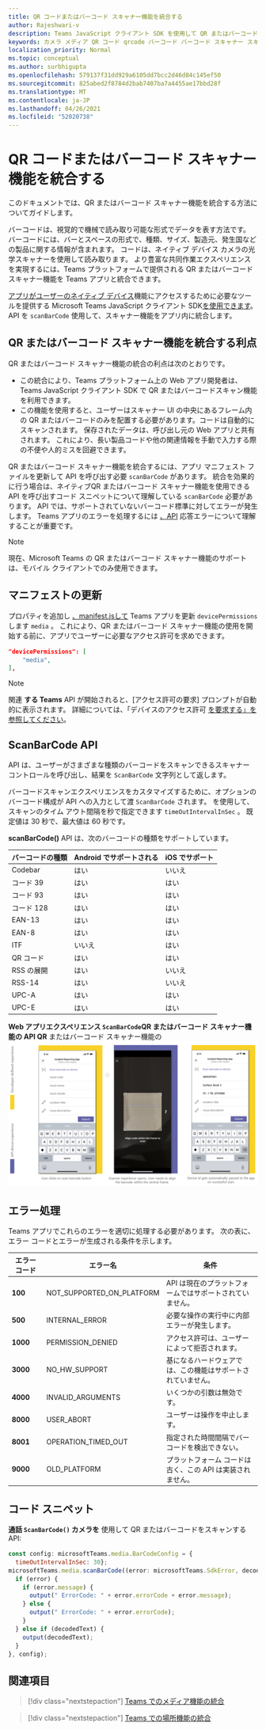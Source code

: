 ```yaml
---
title: QR コードまたはバーコード スキャナー機能を統合する
author: Rajeshwari-v
description: Teams JavaScript クライアント SDK を使用して QR またはバーコード スキャナー機能を活用する方法
keywords: カメラ メディア QR コード qrcode バーコード バーコード スキャナー スキャン機能ネイティブ デバイスのアクセス許可
localization_priority: Normal
ms.topic: conceptual
ms.author: surbhigupta
ms.openlocfilehash: 579137f31dd929a6105dd7bcc2d46d84c145ef50
ms.sourcegitcommit: 825abed2f8784d2bab7407ba7a4455ae17bbd28f
ms.translationtype: MT
ms.contentlocale: ja-JP
ms.lasthandoff: 04/26/2021
ms.locfileid: "52020738"
---
```

# <a name="integrate-qr-or-barcode-scanner-capability"></a>QR コードまたはバーコード スキャナー機能を統合する 

このドキュメントでは、QR またはバーコード スキャナー機能を統合する方法についてガイドします。 

バーコードは、視覚的で機械で読み取り可能な形式でデータを表す方法です。 バーコードには、バーとスペースの形式で、種類、サイズ、製造元、発生国などの製品に関する情報が含まれます。 コードは、ネイティブ デバイス カメラの光学スキャナーを使用して読み取ります。 より豊富な共同作業エクスペリエンスを実現するには、Teams プラットフォームで提供される QR またはバーコード スキャナー機能を Teams アプリと統合できます。   

[アプリがユーザーのネイティブ デバイス](/javascript/api/overview/msteams-client?view=msteams-client-js-latest&preserve-view=true)機能にアクセスするために必要なツールを提供する Microsoft Teams JavaScript クライアント SDK[を使用できます](native-device-permissions.md)。 API を `scanBarCode` 使用して、スキャナー機能をアプリ内に統合します。 

## <a name="advantage-of-integrating-qr-or-barcode-scanner-capability"></a>QR またはバーコード スキャナー機能を統合する利点

QR またはバーコード スキャナー機能の統合の利点は次のとおりです。 

* この統合により、Teams プラットフォーム上の Web アプリ開発者は、Teams JavaScript クライアント SDK で QR またはバーコードスキャン機能を利用できます。
* この機能を使用すると、ユーザーはスキャナー UI の中央にあるフレーム内の QR またはバーコードのみを配置する必要があります。コードは自動的にスキャンされます。 保存されたデータは、呼び出し元の Web アプリと共有されます。 これにより、長い製品コードや他の関連情報を手動で入力する際の不便や人的ミスを回避できます。

QR またはバーコード スキャナー機能を統合するには、アプリ マニフェスト ファイルを更新して API を呼び出す必要 `scanBarCode` があります。 統合を効果的に行う場合は、ネイティブ[](#code-snippet)QR またはバーコード スキャナー機能を使用できる API を呼び出すコード スニペットについて理解している `scanBarCode` 必要があります。 API では、サポートされていないバーコード標準に対してエラーが発生します。
Teams アプリのエラーを処理するには [、API](#error-handling) 応答エラーについて理解することが重要です。

> [!NOTE] 
> 現在、Microsoft Teams の QR またはバーコード スキャナー機能のサポートは、モバイル クライアントでのみ使用できます。

## <a name="update-manifest"></a>マニフェストの更新

プロパティを追加し [ 、manifest.jsして](../../resources/schema/manifest-schema.md#devicepermissions) Teams アプリを更新 `devicePermissions` します `media` 。 これにより、QR またはバーコード スキャナー機能の使用を開始する前に、アプリでユーザーに必要なアクセス許可を求めできます。

``` json
"devicePermissions": [
    "media",
],
```

> [!NOTE]
> 関連 **する Teams** API が開始されると、[アクセス許可の要求] プロンプトが自動的に表示されます。 詳細については、「デバイスのアクセス許可 [を要求する」を参照してください](native-device-permissions.md)。

## <a name="scanbarcode-api"></a>ScanBarCode API

API は、ユーザーがさまざまな種類のバーコードをスキャンできるスキャナー コントロールを呼び出し、結果を `ScanBarCode` 文字列として返します。

バーコードスキャンエクスペリエンスをカスタマイズするために、オプションのバーコード構成が API への入力として渡 `ScanBarCode` されます。 を使用して、スキャンのタイム アウト間隔を秒で指定できます `timeOutIntervalInSec` 。 既定値は 30 秒で、最大値は 60 秒です。

**scanBarCode()** API は、次のバーコードの種類をサポートしています。

| バーコードの種類 | Android でサポートされる | iOS でサポート |
| ---------- | ---------- | ------------ |
| Codebar | はい | いいえ |
| コード 39 | はい | はい | 
| コード 93 | はい | はい |
| コード 128 | はい | はい |
| EAN-13 | はい | はい |
| EAN-8 | はい | はい |
| ITF | いいえ | はい |
| QR コード | はい | はい |
| RSS の展開 | はい | いいえ |
| RSS-14 | はい | いいえ |
| UPC-A | はい | はい |
| UPC-E | はい | はい |

**Web アプリエクスペリエンス `ScanBarCode`QR またはバーコード スキャナー機能の API QR** またはバーコード スキャナー機能の 
 ![ Web アプリ エクスペリエンス](../../assets/images/tabs/qr-barcode-scanner-capability.png)

## <a name="error-handling"></a>エラー処理

Teams アプリでこれらのエラーを適切に処理する必要があります。 次の表に、エラー コードとエラーが生成される条件を示します。 

|エラー コード |  エラー名     | 条件|
| --------- | --------------- | -------- |
| **100** | NOT_SUPPORTED_ON_PLATFORM | API は現在のプラットフォームではサポートされていません。|
| **500** | INTERNAL_ERROR | 必要な操作の実行中に内部エラーが発生します。|
| **1000** | PERMISSION_DENIED |アクセス許可は、ユーザーによって拒否されます。|
| **3000** | NO_HW_SUPPORT | 基になるハードウェアでは、この機能はサポートされていません。|
| **4000** | INVALID_ARGUMENTS | いくつかの引数は無効です。|
| **8000** | USER_ABORT |ユーザーは操作を中止します。|
| **8001** | OPERATION_TIMED_OUT | 指定された時間間隔でバーコードを検出できない。|
| **9000** | OLD_PLATFORM | プラットフォーム コードは古く、この API は実装されません。|

## <a name="code-snippet"></a>コード スニペット

**通話 `ScanBarCode()` カメラを** 使用して QR またはバーコードをスキャンする API:

```javascript
const config: microsoftTeams.media.BarCodeConfig = {
  timeOutIntervalInSec: 30};
microsoftTeams.media.scanBarCode((error: microsoftTeams.SdkError, decodedText: string) => {
  if (error) {
    if (error.message) {
      output(" ErrorCode: " + error.errorCode + error.message);
    } else {
      output(" ErrorCode: " + error.errorCode);
    }
  } else if (decodedText) {
    output(decodedText);
  }
}, config);
```

## <a name="see-also"></a>関連項目

> [!div class="nextstepaction"]
> [Teams でのメディア機能の統合](mobile-camera-image-permissions.md)

> [!div class="nextstepaction"]
> [Teams での場所機能の統合](location-capability.md)
